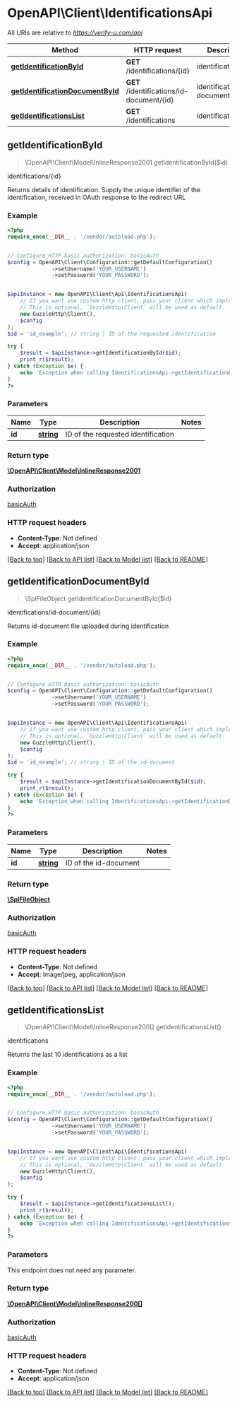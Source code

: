 # OpenAPI\Client\IdentificationsApi

All URIs are relative to *https://verify-u.com/api*

Method | HTTP request | Description
------------- | ------------- | -------------
[**getIdentificationById**](IdentificationsApi.md#getIdentificationById) | **GET** /identifications/{id} | identifications/{id}
[**getIdentificationDocumentById**](IdentificationsApi.md#getIdentificationDocumentById) | **GET** /identifications/id-document/{id} | identifications/id-document/{id}
[**getIdentificationsList**](IdentificationsApi.md#getIdentificationsList) | **GET** /identifications | identifications



## getIdentificationById

> \OpenAPI\Client\Model\InlineResponse2001 getIdentificationById($id)

identifications/{id}

Returns details of identification. Supply the unique identifier of the identification, received in OAuth response to the redirect URL

### Example

```php
<?php
require_once(__DIR__ . '/vendor/autoload.php');


// Configure HTTP basic authorization: basicAuth
$config = OpenAPI\Client\Configuration::getDefaultConfiguration()
              ->setUsername('YOUR_USERNAME')
              ->setPassword('YOUR_PASSWORD');


$apiInstance = new OpenAPI\Client\Api\IdentificationsApi(
    // If you want use custom http client, pass your client which implements `GuzzleHttp\ClientInterface`.
    // This is optional, `GuzzleHttp\Client` will be used as default.
    new GuzzleHttp\Client(),
    $config
);
$id = 'id_example'; // string | ID of the requested identification

try {
    $result = $apiInstance->getIdentificationById($id);
    print_r($result);
} catch (Exception $e) {
    echo 'Exception when calling IdentificationsApi->getIdentificationById: ', $e->getMessage(), PHP_EOL;
}
?>
```

### Parameters


Name | Type | Description  | Notes
------------- | ------------- | ------------- | -------------
 **id** | [**string**](../Model/.md)| ID of the requested identification |

### Return type

[**\OpenAPI\Client\Model\InlineResponse2001**](../Model/InlineResponse2001.md)

### Authorization

[basicAuth](../../README.md#basicAuth)

### HTTP request headers

- **Content-Type**: Not defined
- **Accept**: application/json

[[Back to top]](#) [[Back to API list]](../../README.md#documentation-for-api-endpoints)
[[Back to Model list]](../../README.md#documentation-for-models)
[[Back to README]](../../README.md)


## getIdentificationDocumentById

> \SplFileObject getIdentificationDocumentById($id)

identifications/id-document/{id}

Returns id-document file uploaded during identification

### Example

```php
<?php
require_once(__DIR__ . '/vendor/autoload.php');


// Configure HTTP basic authorization: basicAuth
$config = OpenAPI\Client\Configuration::getDefaultConfiguration()
              ->setUsername('YOUR_USERNAME')
              ->setPassword('YOUR_PASSWORD');


$apiInstance = new OpenAPI\Client\Api\IdentificationsApi(
    // If you want use custom http client, pass your client which implements `GuzzleHttp\ClientInterface`.
    // This is optional, `GuzzleHttp\Client` will be used as default.
    new GuzzleHttp\Client(),
    $config
);
$id = 'id_example'; // string | ID of the id-document

try {
    $result = $apiInstance->getIdentificationDocumentById($id);
    print_r($result);
} catch (Exception $e) {
    echo 'Exception when calling IdentificationsApi->getIdentificationDocumentById: ', $e->getMessage(), PHP_EOL;
}
?>
```

### Parameters


Name | Type | Description  | Notes
------------- | ------------- | ------------- | -------------
 **id** | [**string**](../Model/.md)| ID of the id-document |

### Return type

[**\SplFileObject**](../Model/\SplFileObject.md)

### Authorization

[basicAuth](../../README.md#basicAuth)

### HTTP request headers

- **Content-Type**: Not defined
- **Accept**: image/jpeg, application/json

[[Back to top]](#) [[Back to API list]](../../README.md#documentation-for-api-endpoints)
[[Back to Model list]](../../README.md#documentation-for-models)
[[Back to README]](../../README.md)


## getIdentificationsList

> \OpenAPI\Client\Model\InlineResponse200[] getIdentificationsList()

identifications

Returns the last 10 identifications as a list

### Example

```php
<?php
require_once(__DIR__ . '/vendor/autoload.php');


// Configure HTTP basic authorization: basicAuth
$config = OpenAPI\Client\Configuration::getDefaultConfiguration()
              ->setUsername('YOUR_USERNAME')
              ->setPassword('YOUR_PASSWORD');


$apiInstance = new OpenAPI\Client\Api\IdentificationsApi(
    // If you want use custom http client, pass your client which implements `GuzzleHttp\ClientInterface`.
    // This is optional, `GuzzleHttp\Client` will be used as default.
    new GuzzleHttp\Client(),
    $config
);

try {
    $result = $apiInstance->getIdentificationsList();
    print_r($result);
} catch (Exception $e) {
    echo 'Exception when calling IdentificationsApi->getIdentificationsList: ', $e->getMessage(), PHP_EOL;
}
?>
```

### Parameters

This endpoint does not need any parameter.

### Return type

[**\OpenAPI\Client\Model\InlineResponse200[]**](../Model/InlineResponse200.md)

### Authorization

[basicAuth](../../README.md#basicAuth)

### HTTP request headers

- **Content-Type**: Not defined
- **Accept**: application/json

[[Back to top]](#) [[Back to API list]](../../README.md#documentation-for-api-endpoints)
[[Back to Model list]](../../README.md#documentation-for-models)
[[Back to README]](../../README.md)

